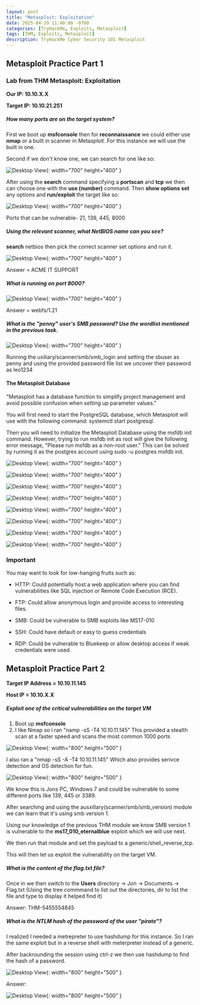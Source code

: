 ```yaml
---
layout: post
title: "Metasploit: Exploitation"
date: 2025-04-29 11:40:00 -0700
categories: [TryHackMe, Exploits, Metasploit]
tags: [THM, Exploits, Metasploit]
description: TryHackMe Cyber Security 101 Metasploit
---
```

## Metasploit Practice Part 1

### Lab from THM Metasploit: Exploitation

**Our IP: 10.10.X.X**

**Target IP: 10.10.21.251**

##### How many ports are on the target system?

First we boot up **msfconsole** then for **reconnaissance** we could either use **nmap** or a built in scanner in Metasploit. For this instance we will use the built in one. 

Second if we don't know one, we can search for one like so:

![Desktop View](/assets/img/THM-Metasploit/THM-8.png){: width="700" height="400" }

After using the **search** command specifying a **portscan** and **tcp** we then can choose one with the **use (number)** command. Then **show options** **set** any options and **run/exploit** the target like so:

![Desktop View](/assets/img/THM-Metasploit/THM-9.png){: width="700" height="400" }

Ports that can be vulnerable- 21, 139, 445, 8000

##### Using the relevant scanner, what NetBIOS name can you see?

**search** netbios then pick the correct scanner set options and run it.

![Desktop View](/assets/img/THM-Metasploit/THM-10.png){: width="700" height="400" }

Answer = ACME IT SUPPORT

##### What is running on port 8000?

![Desktop View](/assets/img/THM-Metasploit/THM-11.png){: width="700" height="400" }

Answer = webfs/1.21

##### What is the "penny" user's SMB password? Use the wordlist mentioned in the previous task.

![Desktop View](/assets/img/THM-Metasploit/THM-12.png){: width="700" height="400" }

Running the uxiliary/scanner/smb/smb_login and setting the sbuser as penny and using the provided password file list we uncover their password as leo1234

#### **The Metasploit Database**

"Metasploit has a database function to simplify project management and avoid possible confusion when setting up parameter values." 

You will first need to start the PostgreSQL database, which Metasploit will use with the following command: systemctl start postgresql.

Then you will need to initialize the Metasploit Database using the msfdb init command. However, trying to run msfdb init as root will give the following error message, "Please run msfdb as a non-root user." This can be solved by running it as the postgres account using sudo -u postgres msfdb init.

![Desktop View](/assets/img/THM-Metasploit/THM-13.png){: width="700" height="400" }

![Desktop View](/assets/img/THM-Metasploit/THM-14.png){: width="700" height="400" }

![Desktop View](/assets/img/THM-Metasploit/THM-15.png){: width="700" height="400" }

![Desktop View](/assets/img/THM-Metasploit/THM-17.png){: width="700" height="400" }

![Desktop View](/assets/img/THM-Metasploit/THM-18.png){: width="700" height="400" }

![Desktop View](/assets/img/THM-Metasploit/THM-19.png){: width="700" height="400" }

![Desktop View](/assets/img/THM-Metasploit/THM-20.png){: width="700" height="400" }

![Desktop View](/assets/img/THM-Metasploit/THM-21.png){: width="700" height="400" }

### **Important**

You may want to look for low-hanging fruits such as:

- HTTP: Could potentially host a web application where you can find vulnerabilities like SQL injection or Remote Code Execution (RCE).

- FTP: Could allow anonymous login and provide access to interesting files.

- SMB: Could be vulnerable to SMB exploits like MS17-010

- SSH: Could have default or easy to guess credentials

- RDP: Could be vulnerable to Bluekeep or allow desktop access if weak credentials were used. 

## Metasploit Practice Part 2

**Target IP Address = 10.10.11.145**

**Host IP = 10.10.X.X**

##### Exploit one of the critical vulnerabilities on the target VM

1. Boot up **msfconsole**
2. I like Nmap so i ran "namp -sS -T4 10.10.11.145" This provided a stealth scan at a faster speed and scans the most common 1000 ports

![Desktop View](/assets/img/THM-Metasploit/THM-22.png){: width="800" height="500" }

I also ran a "nmap -sS -A  -T4 10.10.11.145" Which also provides serivce detection and OS detection for fun.

![Desktop View](/assets/img/THM-Metasploit/THM-23.png){: width="800" height="500" }

We know this is Jons PC, Windows 7 and could be vulnerable to some different ports like 139, 445 or 3389. 

After searching and using the ausxillary(scanner/smb/smb_version) module we can learn that it's using smb version 1.

Using our knowledge of the previous THM module we know SMB version 1 is vulnerable to the **ms17_010_eternalblue** exploit which we will use next.

We then run that module and set the payload to a generic/shell_reverse_tcp.

This will then let us exploit the vulnerability on the target VM.

##### What is the content of the flag.txt file?

Once in we then switch to the **Users** directory -> Jon -> Documents -> Flag.txt  (Using the tree commmand to list out the directories, dir to list the file and type to display it helped find it)

Answer: THM-5455554845

##### What is the NTLM hash of the password of the user "pirate"?

I realized I needed a metrepreter to use hashdump for this instance. So I ran the same exploit but in a reverse shell with meterpreter instead of a generic.

After backrounding the session using ctrl-z we then use hashdump to find the hash of a password.

![Desktop View](/assets/img/THM-Metasploit/THM-25.png){: width="800" height="500" }

Answer:

![Desktop View](/assets/img/THM-Metasploit/THM-26.png){: width="800" height="500" }